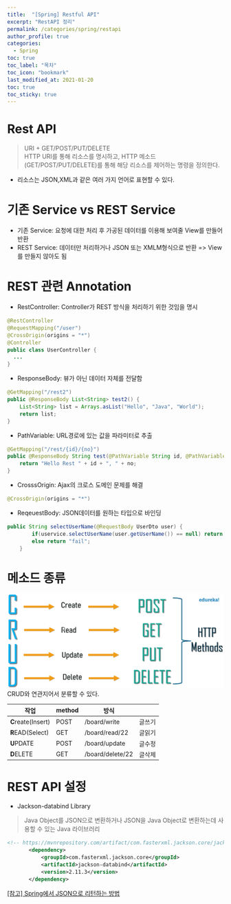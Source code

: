 ```yaml
---
title:  "[Spring] Restful API"
excerpt: "RestAPI 정리"
permalink: /categories/spring/restapi
author_profile: true
categories:
  - Spring
toc: true
toc_label: "목차"
toc_icon: "bookmark"
last_modified_at: 2021-01-20
toc: true
toc_sticky: true
---
```


# Rest API  
> URI + GET/POST/PUT/DELETE  
> HTTP URI를  통해 리소스를 명시하고, HTTP 메소드(GET/POST/PUT/DELETE)를 통해 해당 리소스를 제어하는 명령을   정의한다.   
* 리소스는 JSON,XML과 같은 여러 가지 언어로 표현할 수 있다.   

# 기존 Service vs REST Service  
* 기존 Service: 요청에 대한 처리 후 가공된 데이터를 이용해 보여줄 View를 만들어 반환   
* REST Service: 데이터만 처리하거나 JSON 또는 XMLM형식으로 반환 => View를 만들지 않아도 됨  

# REST 관련 Annotation  
* RestController: Controller가 REST 방식을 처리하기 위한 것임을 명시  
```java
@RestController
@RequestMapping("/user")
@CrossOrigin(origins = "*")
@Controller
public class UserController {
  ...
}
```

* ResponseBody: 뷰가 아닌 데이터 자체를 전달함     
```java
@GetMapping("/rest2")
public @ResponseBody List<String> test2() {
    List<String> list = Arrays.asList("Hello", "Java", "World");
    return list;
}
```

* PathVariable: URL경로에 있는 값을 파라미터로 추출   
```java
@GetMapping("/rest/{id}/{no}")
public @ResponseBody String test(@PathVariable String id, @PathVariable int no) {
    return "Hello Rest " + id + ", " + no;
}
```

* CrosssOrigin: Ajax의 크로스 도메인 문제를 해결   
```java
@CrossOrigin(origins = "*")  
```

* ReqeuestBody: JSON데이터를 원하는 타입으로 바인딩   
```java
public String selectUserName(@RequestBody UserDto user) {
		if(uservice.selectUserName(user.getUserName()) == null) return "success";
		else return "fail";
	}
```


# 메소드 종류   
![restapi](/assets/images/restapi.png)     
CRUD와 연관지어서 분류할 수 있다.  
  
|작업|method|방식||     
|------|---|---|---|    
|<b>C</b>reate(Insert)|POST|/board/write|글쓰기|   
|<b>R</b>EAD(Select)|GET|/board/read/22|글읽기|    
|<b>U</b>PDATE|POST|/board/update|글수정|    
|<b>D</b>ELETE|GET|/board/delete/22|글삭제|  

# REST API 설정
* Jackson-databind Library  
> Java Object를 JSON으로 변환하거나 JSON을 Java Object로 변환하는데 사용할 수 있는 Java 라이브러리  

 ```xml
 <!-- https://mvnrepository.com/artifact/com.fasterxml.jackson.core/jackson-databind -->
        <dependency>
            <groupId>com.fasterxml.jackson.core</groupId>
            <artifactId>jackson-databind</artifactId>
            <version>2.11.3</version>
        </dependency>
 ```

[[참고] Spring에서 JSON으로 리턴하는 방법](https://dovvn.github.io//categories/spring/jsonlibrary)   